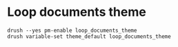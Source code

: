 Loop documents theme
====================

```
drush --yes pm-enable loop_documents_theme
drush variable-set theme_default loop_documents_theme
```
